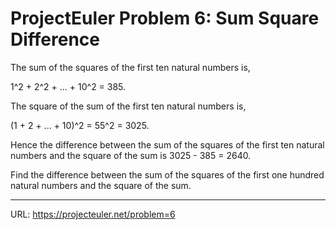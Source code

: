 <h1>ProjectEuler Problem 6: Sum Square Difference</h1>

<p>The sum of the squares of the first ten natural numbers is,</p>
1^2 + 2^2 + ... + 10^2 = 385.
<p>The square of the sum of the first ten natural numbers is,</p>
(1 + 2 + ... + 10)^2 = 55^2 = 3025.
<p>Hence the difference between the sum of the squares of the first ten natural numbers and the square of the sum is 3025 - 385 = 2640.</p>
<p>Find the difference between the sum of the squares of the first one hundred natural numbers and the square of the sum.</p>

<hr>

URL: https://projecteuler.net/problem=6
